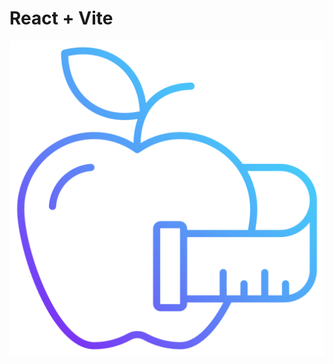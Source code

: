 # React + Vite

![image](https://github.com/carvlhu/Adequate-Nutrition/blob/main/public/img/cuidados-com-o-corpo.png?raw=true)
 
 
